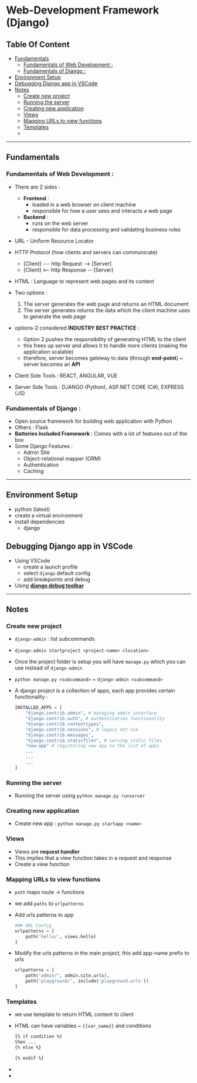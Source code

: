 # Web-Development Framework (Django)

## Table Of Content <!-- omit from toc -->
- [Fundamentals](#fundamentals)
  - [Fundamentals of Web Development :](#fundamentals-of-web-development-)
  - [Fundamentals of Django :](#fundamentals-of-django-)
- [Environment Setup](#environment-setup)
- [Debugging Django app in VSCode](#debugging-django-app-in-vscode)
- [Notes](#notes)
  - [Create new project](#create-new-project)
  - [Running the server](#running-the-server)
  - [Creating new application](#creating-new-application)
  - [Views](#views)
  - [Mapping URLs to view functions](#mapping-urls-to-view-functions)
  - [Templates](#templates)
  - [](#)

<hr>

## Fundamentals

### Fundamentals of Web Development :

- There are 2 sides :
  - **Frontend** : 
    - loaded in a web browser on client machine 
    - responsible for how a user sees and interacts a web page 
  - **Backend** : 
    - runs on the web server  
    - responsible for data processing and validating business rules 

- URL - Uniform Resource Locator  
- HTTP Protocol (how clients and servers can communicate)
  - [Client] --- http Request --> [Server] 
  - [Client] <-- http Response -- [Server]
- HTML : Language to represent web pages and its content

- Two options :
  1. The server generates the web page and returns an HTML document 
  2. The server generates returns the data which the client machine uses to generate the web page 

- options-2 considered **INDUSTRY BEST PRACTICE** : 
  - Option 2 pushes the responsibility of generating HTML to the client 
  - this frees up server and allows it to handle more clients (making the application scalable)
  - therefore, server becomes gateway to data (through **end-point**) ~ server becomes an **API**

- Client Side Tools : REACT, ANGULAR, VUE
- Server Side Tools : DJANGO (Python), ASP.NET CORE (C#), EXPRESS (JS)

### Fundamentals of Django :

- Open source framework for building web application with Python
- Others : Flask 
- **Batteries Included Framework** : Comes with a lot of features out of the box
- Some Django Features :
  - Admin Site 
  - Object-relational mapper (ORM)
  - Authentication
  - Caching

<hr>

## Environment Setup
- python (latest)
- create a virtual environment
- install dependencies 
  - django 

## Debugging Django app in VSCode 
- Using VSCode 
  - create a launch profile 
  - select `django` default config
  - add breakpoints and debug
- Using **[django debug toolbar]((https://django-debug-toolbar.readthedocs.io/en/latest/))**

<hr>

## Notes

### Create new project 
- `django-admin` : list subcommands 
- `django-admin startproject <project-name> <location>` 
- Once the project folder is setup you will have `manage.py` which you can use instead of `django-admin`
- `python manage.py <subcommand>` ~ `django-admin <subcommand>`
- A django project is a collection of apps, each app provides certain functionality :
    
    ```python 
    INSTALLED_APPS = [
        "django.contrib.admin", # managing admin interface
        "django.contrib.auth", # authentication functionality 
        "django.contrib.contenttypes",
        "django.contrib.sessions", # legacy not use
        "django.contrib.messages",
        "django.contrib.staticfiles", # serving static files 
        "new-app" # registering new app to the list of apps 
        ...
        ...
        ...
    ]
    ```
### Running the server 
- Running the server using `python manage.py runserver`

### Creating new application
- Create new app : `python manage.py startapp <name>`

### Views 
- Views are **request handler** 
- This implies that a view function takes in a request and response
- Create a view function

### Mapping URLs to view functions
- `path` maps route -> functions 
- we add `paths` to `urlpatterns`
- Add urls patterns to app  

    ```python
    ### URL Config
    urlpatterns = [
        path('hello/', views.hello)
    ]
    ```

- Modify the urls patterns in the main project, this add app-name prefix to urls

    ```python 
    urlpatterns = [
        path("admin/", admin.site.urls),
        path('playground/', include('playground.urls'))
    ]
    ```

### Templates 
- we use template to return HTML content to client
- HTML can have variables ~ `{{var_name}}` and conditions 

  ```html
  {% if condition %} 
  then ...
  {% else %} 

  {% endif %}
  ```
- 
- 

###